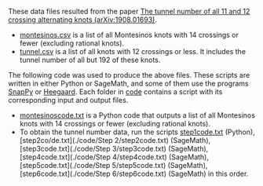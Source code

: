 These data files resulted from the paper [The tunnel number of all 11 and 12 crossing alternating knots (arXiv:1908.01693)](https://arxiv.org/abs/1908.01693).

* [montesinos.csv](./montesinos.csv) is a list of all Montesinos knots with 14 crossings or fewer (excluding rational knots).
* [tunnel.csv](./tunnel.csv) is a list of all knots with 12 crossings or less. It includes the tunnel number of all but 192 of these knots.

The following code was used to produce the above files. These scripts are written in either Python or SageMath, and some of them use the programs [SnapPy](https://www.math.uic.edu/t3m/SnapPy/) or [Heegaard](https://www.math.uic.edu/t3m/). Each folder in [code](./code) contains a script with its corresponding input and output files.

* [montesinoscode.txt](./code/montesinos/montesinoscode.txt) is a Python code that outputs a list of all Montesinos knots with 14 crossings or fewer (excluding rational knots).
* To obtain the tunnel number data, run the scripts [step1code.txt](./code/step1/step1code.txt) (Python), [step2co/de.txt](./code/Step 2/step2code.txt) (SageMath), [step3code.txt](./code/Step 3/step3code.txt) (SageMath), [step4code.txt](./code/Step 4/step4code.txt) (SageMath), [step5code.txt](./code/Step 5/step5code.txt) (SageMath), [step6code.txt](./code/Step 6/step6code.txt) (SageMath) in this order. 

